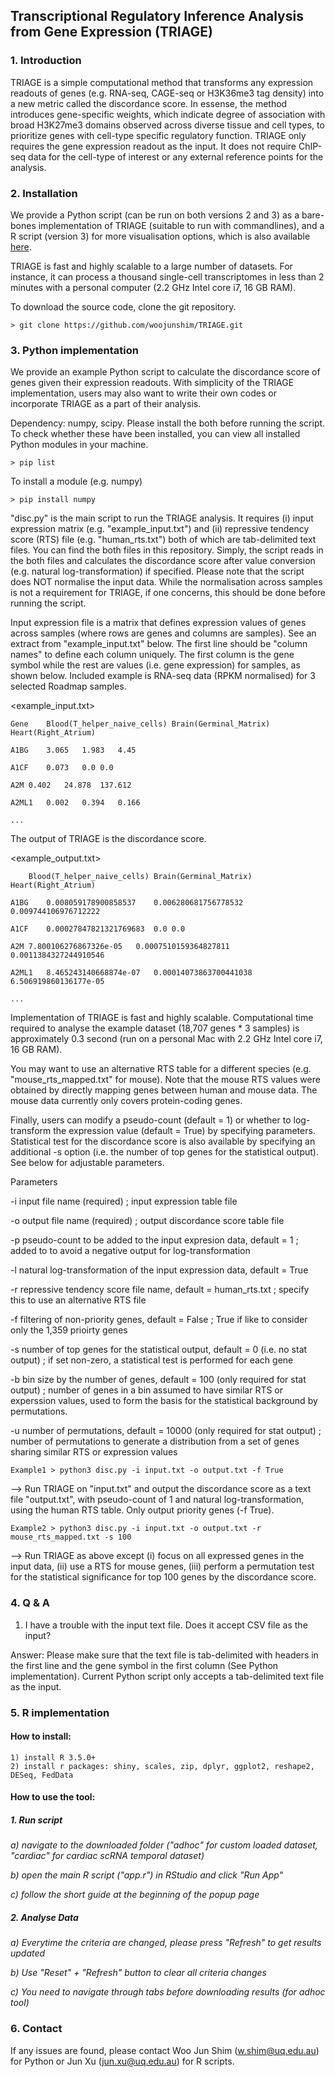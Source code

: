 ## Transcriptional Regulatory Inference Analysis from Gene Expression (TRIAGE)

### 1. Introduction

TRIAGE is a simple computational method that transforms any expression readouts of genes (e.g. RNA-seq, CAGE-seq or H3K36me3 tag density) into a new metric called the discordance score. In essense, the method introduces gene-specific weights, which indicate degree of association with broad H3K27me3 domains observed across diverse tissue and cell types, to prioritize genes with cell-type specific regulatory function. TRIAGE only requires the gene expression readout as the input. It does not require ChIP-seq data for the cell-type of interest or any external reference points for the analysis. 

### 2. Installation

We provide a Python script (can be run on both versions 2 and 3) as a bare-bones implementation of TRIAGE (suitable to run with commandlines), and a R script (version 3) for more visualisation options, which is also available [here](http://bioinf.scmb.uq.edu.au/adhoc/). 

TRIAGE is fast and highly scalable to a large number of datasets. For instance, it can process a thousand single-cell transcriptomes in less than 2 minutes with a personal computer (2.2 GHz Intel core i7, 16 GB RAM). 


To download the source code, clone the git repository. 

	> git clone https://github.com/woojunshim/TRIAGE.git 

### 3. Python implementation

We provide an example Python script to calculate the discordance score of genes given their expression readouts. With simplicity of the TRIAGE implementation, users may also want to write their own codes or incorporate TRIAGE as a part of their analysis.

Dependency: numpy, scipy. Please install the both before running the script. To check whether these have been installed, you can view all installed Python modules in your machine. 

	> pip list

To install a module (e.g. numpy)

	> pip install numpy

"disc.py" is the main script to run the TRIAGE analysis. It requires (i) input expression matrix (e.g. "example_input.txt") and (ii) repressive tendency score (RTS) file (e.g. "human_rts.txt") both of which are tab-delimited text files. You can find the both files in this repository. Simply, the script reads in the both files and calculates the discordance score after value conversion (e.g. natural log-transformation) if specified. Please note that the script does NOT normalise the input data. While the normalisation across samples is not a requirement for TRIAGE, if one concerns, this should be done before running the script.

Input expression file is a matrix that defines expression values of genes across samples (where rows are genes and columns are samples). See an extract from "example_input.txt" below. The first line should be "column names" to define each column uniquely. The first column is the gene symbol while the rest are values (i.e. gene expression) for samples, as shown below. Included example is RNA-seq data (RPKM normalised) for 3 selected Roadmap samples.  

<example_input.txt>

	Gene	Blood(T_helper_naive_cells)	Brain(Germinal_Matrix)	Heart(Right_Atrium) 

	A1BG	3.065	1.983	4.45 

	A1CF	0.073	0.0	0.0 

	A2M	0.402	24.878	137.612 

	A2ML1	0.002	0.394	0.166 

	...

The output of TRIAGE is the discordance score. 


<example_output.txt> 

		Blood(T_helper_naive_cells)	Brain(Germinal_Matrix)	Heart(Right_Atrium) 
  
	A1BG	0.008059178900858537	0.006280681756778532	0.009744106976712222 

	A1CF	0.00027847821321769683	0.0	0.0 

	A2M	7.800106276867326e-05	0.0007510159364827811	0.0011384327244910546 

	A2ML1	8.465243140668874e-07	0.00014073863700441038	6.506919860136177e-05 

	...

Implementation of TRIAGE is fast and highly scalable. Computational time required to analyse the example dataset (18,707 genes * 3 samples) is approximately 0.3 second (run on a personal Mac with 2.2 GHz Intel core i7, 16 GB RAM). 

You may want to use an alternative RTS table for a different species (e.g. "mouse_rts_mapped.txt" for mouse). Note that the mouse RTS values were obtained by directly mapping genes between human and mouse data. The mouse data currently only covers protein-coding genes.

Finally, users can modify a pseudo-count (default = 1) or whether to log-transform the expression value (default = True) by specifying parameters. Statistical test for the discordance score is also available by specifying an additional -s option (i.e. the number of top genes for the statistical output). See below for adjustable parameters. 

Parameters

  -i input file name (required) ; input expression table file 
  
  -o output file name (required) ; output discordance score table file
  
  -p pseudo-count to be added to the input expresion data, default = 1 ; added to to avoid a negative output for log-transformation
  
  -l natural log-transformation of the input expression data, default = True 
  
  -r repressive tendency score file name, default = human_rts.txt ; specify this to use an alternative RTS file
  
  -f filtering of non-priority genes, default = False ; True if like to consider only the 1,359 prioirty genes
  
  -s number of top genes for the statistical output, default = 0 (i.e. no stat output) ; if set non-zero, a statistical test is performed for each gene
  
  -b bin size by the number of genes, default = 100 (only required for stat output) ; number of genes in a bin assumed to have similar RTS or experssion values, used to form the basis for the statistical background by permutations. 
  
  -u number of permutations, default = 10000 (only required for stat output) ; number of permutations to generate a distribution from a set of genes sharing similar RTS or expression values
  
  
  
  	Example1 > python3 disc.py -i input.txt -o output.txt -f True
  
  --> Run TRIAGE on "input.txt" and output the discordance score as a text file "output.txt", with pseudo-count of 1 and natural log-transformation, using the human RTS table. Only output priority genes (-f True). 
  
  	Example2 > python3 disc.py -i input.txt -o output.txt -r mouse_rts_mapped.txt -s 100 

  --> Run TRIAGE as above except (i) focus on all expressed genes in the input data, (ii) use a RTS for mouse genes, (iii) perform a permutation test for the statistical significance for top 100 genes by the discordance score.
  
### 4. Q & A 

1. I have a trouble with the input text file. Does it accept CSV file as the input? 

Answer: Please make sure that the text file is tab-delimited with headers in the first line and the gene symbol in the first column (See Python implementation). Current Python script only accepts a tab-delimited text file as the input. 

 	


### 5. R implementation

#### How to install:
    1) install R 3.5.0+
    2) install r packages: shiny, scales, zip, dplyr, ggplot2, reshape2, DESeq, FedData

#### How to use the tool:

##### 1. Run script
   *a) navigate to the downloaded folder ("adhoc" for custom loaded dataset, "cardiac" for cardiac scRNA temporal dataset)*
   
   *b) open the main R script ("app.r") in RStudio and click "Run App"*
   
   *c) follow the short guide at the beginning of the popup page*

##### 2. Analyse Data
   *a) Everytime the criteria are changed, please press "Refresh" to get results updated*
   
   *b) Use "Reset" + "Refresh" button to clear all criteria changes*
   
   *c) You need to navigate through tabs before downloading results (for adhoc tool)*


### 6. Contact

If any issues are found, please contact Woo Jun Shim (w.shim@uq.edu.au) for Python or Jun Xu (jun.xu@uq.edu.au) for R scripts. 

